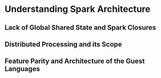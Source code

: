 # Understanding Spark Architecture

## Lack of Global Shared State and Spark Closures

## Distributed Processing and its Scope

## Feature Parity and Architecture of the Guest Languages
